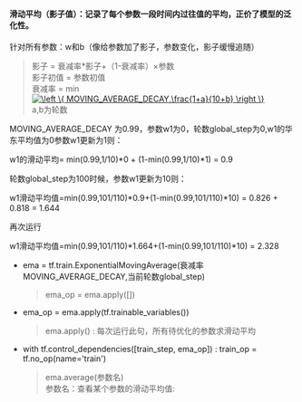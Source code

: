 #### 滑动平均（影子值）：记录了每个参数一段时间内过往值的平均，正价了模型的泛化性。

针对所有参数：w和b（像给参数加了影子，参数变化，影子缓慢追随）

> 影子 = 衰减率*影子+（1-衰减率）×参数  
>影子初值 = 参数初值  
> 衰减率 = min<a href="https://www.codecogs.com/eqnedit.php?latex=\left&space;\{&space;MOVING_AVERAGE_DECAY,\frac{1&plus;a}{10&plus;b}&space;\right&space;\}" target="_blank"><img src="https://latex.codecogs.com/gif.latex?\left&space;\{&space;MOVING_AVERAGE_DECAY,\frac{1&plus;a}{10&plus;b}&space;\right&space;\}" title="\left \{ MOVING_AVERAGE_DECAY,\frac{1+a}{10+b} \right \}" /></a>   
> a,b为轮数

MOVING_AVERAGE_DECAY 为0.99，参数w1为0，轮数global_step为0,w1的华东平均值为0参数w1更新为1则：

w1的滑动平均= min(0.99,1/10)*0 + (1-min(0.99,1/10)*1) = 0.9

轮数global_step为100时候，参数w1更新为10则：

w1滑动平均值=min(0.99,101/110)*0.9+(1-min(0.99,101/110)*10) = 0.826 + 0.818 = 1.644

再次运行

w1滑动平均值=min(0.99,101/110)*1.664+(1-min(0.99,101/110)*10) = 2.328

+ ema = tf.train.ExponentialMovingAverage(衰减率MOVING_AVERAGE_DECAY,当前轮数global_step)
    > ema_op = ema.apply([])

+ ema_op = ema.apply(tf.trainable_variables())
    > ema.apply() : 每次运行此句，所有待优化的参数求滑动平均

+ with tf.control_dependencies([train_step, ema_op]) : train_op = tf.no_op(name='train')

    > ema.average(参数名)   
    > 参数名：查看某个参数的滑动平均值:

